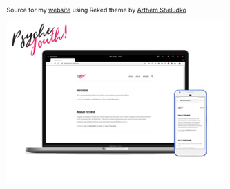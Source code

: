 Source for my [website](https://imamnrchls.xyz/) using Reked theme by [Arthem Sheludko](https://github.com/artemsheludko/reked)

![Preview](images/preview.png)


